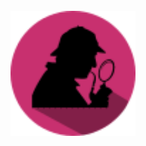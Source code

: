 <h1 align="center">
  <br>
  <img src="./img/esc.png" alt="Esc Logo" width="200" height="200">
</h1>